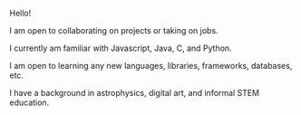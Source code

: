 
Hello! 

I am open to collaborating on projects or taking on jobs.

I currently am familiar with Javascript, Java, C, and Python.

I am open to learning any new languages, libraries, frameworks, databases, etc. 

I have a background in astrophysics, digital art, and informal STEM education.


<!---
- 👋 Hi, I’m @IssacWard
- 👀 I’m interested in ...
- 🌱 I’m currently learning ...
- 💞️ I’m looking to collaborate on ...
- 📫 How to reach me ...
IssacWard/IssacWard is a ✨ special ✨ repository because its `README.md` (this file) appears on your GitHub profile.
You can click the Preview link to take a look at your changes.
--->
